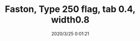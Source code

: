 ﻿---
layout: post 
title: Faston, Type 250 flag, tab 0.4, width0.8
overview: Faston, Type 250 flag, tab 0.4, width0.8
series: 
part_number: ZK250/0408
thumb_img: static/202003/303-thumb-20200325080301.jpg
small_img: static/202003/303-20200325080301.jpg
date: 2020/3/25 0:01:21
---



